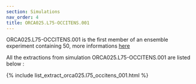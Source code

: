 ```yaml
---
section: Simulations
nav_order: 4
title: ORCA025.L75-OCCITENS.001
---
```


ORCA025.L75-OCCITENS.001 is the first member of an ensemble experiment containing 50, more informations [here](https://github.com/meom-configurations/OCCIPUT)

All the extractions from simulation ORCA025.L75-OCCITENS.001 are listed below :

{% include list_extract_orca025.l75_occitens_001.html %}

